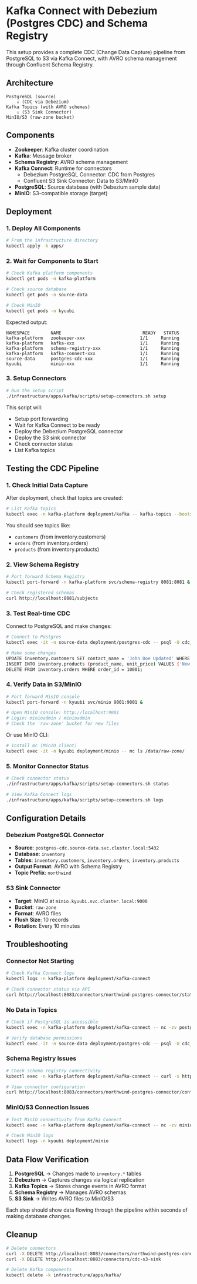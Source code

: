 # Kafka Connect with Debezium (Postgres CDC) and Schema Registry

This setup provides a complete CDC (Change Data Capture) pipeline from PostgreSQL to S3 via Kafka Connect, with AVRO schema management through Confluent Schema Registry.

## Architecture

```
PostgreSQL (source) 
    ↓ (CDC via Debezium)
Kafka Topics (with AVRO schemas)
    ↓ (S3 Sink Connector)
MinIO/S3 (raw-zone bucket)
```

## Components

- **Zookeeper**: Kafka cluster coordination
- **Kafka**: Message broker
- **Schema Registry**: AVRO schema management
- **Kafka Connect**: Runtime for connectors
  - Debezium PostgreSQL Connector: CDC from Postgres
  - Confluent S3 Sink Connector: Data to S3/MinIO
- **PostgreSQL**: Source database (with Debezium sample data)
- **MinIO**: S3-compatible storage (target)

## Deployment

### 1. Deploy All Components

```bash
# From the infrastructure directory
kubectl apply -k apps/
```

### 2. Wait for Components to Start

```bash
# Check Kafka platform components
kubectl get pods -n kafka-platform

# Check source database
kubectl get pods -n source-data

# Check MinIO
kubectl get pods -n kyuubi
```

Expected output:
```
NAMESPACE        NAME                               READY   STATUS
kafka-platform   zookeeper-xxx                     1/1     Running
kafka-platform   kafka-xxx                         1/1     Running  
kafka-platform   schema-registry-xxx               1/1     Running
kafka-platform   kafka-connect-xxx                 1/1     Running
source-data      postgres-cdc-xxx                  1/1     Running
kyuubi           minio-xxx                         1/1     Running
```

### 3. Setup Connectors

```bash
# Run the setup script
./infrastructure/apps/kafka/scripts/setup-connectors.sh setup
```

This script will:
- Setup port forwarding
- Wait for Kafka Connect to be ready
- Deploy the Debezium PostgreSQL connector
- Deploy the S3 sink connector
- Check connector status
- List Kafka topics

## Testing the CDC Pipeline

### 1. Check Initial Data Capture

After deployment, check that topics are created:
```bash
# List Kafka topics
kubectl exec -n kafka-platform deployment/kafka -- kafka-topics --bootstrap-server localhost:9092 --list
```

You should see topics like:
- `customers` (from inventory.customers)
- `orders` (from inventory.orders)  
- `products` (from inventory.products)

### 2. View Schema Registry

```bash
# Port forward Schema Registry
kubectl port-forward -n kafka-platform svc/schema-registry 8081:8081 &

# Check registered schemas
curl http://localhost:8081/subjects
```

### 3. Test Real-time CDC

Connect to PostgreSQL and make changes:
```bash
# Connect to Postgres
kubectl exec -it -n source-data deployment/postgres-cdc -- psql -U cdc_user -d inventory

# Make some changes
UPDATE inventory.customers SET contact_name = 'John Doe Updated' WHERE customer_id = 1001;
INSERT INTO inventory.products (product_name, unit_price) VALUES ('New Product', 99.99);
DELETE FROM inventory.orders WHERE order_id = 10001;
```

### 4. Verify Data in S3/MinIO

```bash
# Port forward MinIO console  
kubectl port-forward -n kyuubi svc/minio 9001:9001 &

# Open MinIO console: http://localhost:9001
# Login: minioadmin / minioadmin
# Check the 'raw-zone' bucket for new files
```

Or use MinIO CLI:
```bash
# Install mc (MinIO client)
kubectl exec -it -n kyuubi deployment/minio -- mc ls /data/raw-zone/
```

### 5. Monitor Connector Status

```bash
# Check connector status
./infrastructure/apps/kafka/scripts/setup-connectors.sh status

# View Kafka Connect logs
./infrastructure/apps/kafka/scripts/setup-connectors.sh logs
```

## Configuration Details

### Debezium PostgreSQL Connector

- **Source**: `postgres-cdc.source-data.svc.cluster.local:5432`
- **Database**: `inventory`
- **Tables**: `inventory.customers`, `inventory.orders`, `inventory.products`
- **Output Format**: AVRO with Schema Registry
- **Topic Prefix**: `northwind`

### S3 Sink Connector

- **Target**: MinIO at `minio.kyuubi.svc.cluster.local:9000`
- **Bucket**: `raw-zone`
- **Format**: AVRO files
- **Flush Size**: 10 records
- **Rotation**: Every 10 minutes

## Troubleshooting

### Connector Not Starting

```bash
# Check Kafka Connect logs
kubectl logs -n kafka-platform deployment/kafka-connect

# Check connector status via API
curl http://localhost:8083/connectors/northwind-postgres-connector/status
```

### No Data in Topics

```bash
# Check if PostgreSQL is accessible
kubectl exec -n kafka-platform deployment/kafka-connect -- nc -zv postgres-cdc.source-data.svc.cluster.local 5432

# Verify database permissions
kubectl exec -it -n source-data deployment/postgres-cdc -- psql -U cdc_user -d inventory -c "\dt"
```

### Schema Registry Issues

```bash
# Check schema registry connectivity
kubectl exec -n kafka-platform deployment/kafka-connect -- curl -s http://schema-registry:8081/subjects

# View connector configuration
curl http://localhost:8083/connectors/northwind-postgres-connector/config
```

### MinIO/S3 Connection Issues

```bash
# Test MinIO connectivity from Kafka Connect
kubectl exec -n kafka-platform deployment/kafka-connect -- nc -zv minio.kyuubi.svc.cluster.local 9000

# Check MinIO logs
kubectl logs -n kyuubi deployment/minio
```

## Data Flow Verification

1. **PostgreSQL** → Changes made to `inventory.*` tables
2. **Debezium** → Captures changes via logical replication
3. **Kafka Topics** → Stores change events in AVRO format
4. **Schema Registry** → Manages AVRO schemas
5. **S3 Sink** → Writes AVRO files to MinIO/S3

Each step should show data flowing through the pipeline within seconds of making database changes.

## Cleanup

```bash
# Delete connectors
curl -X DELETE http://localhost:8083/connectors/northwind-postgres-connector
curl -X DELETE http://localhost:8083/connectors/cdc-s3-sink

# Delete Kafka components
kubectl delete -k infrastructure/apps/kafka/
``` 